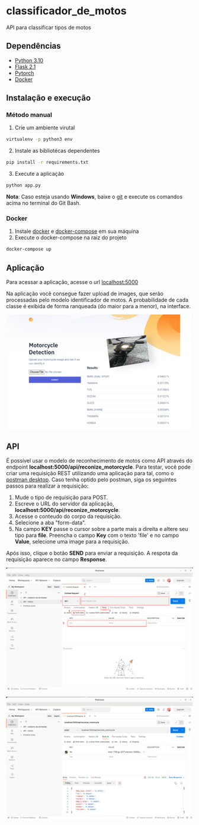 # classificador_de_motos
API para classificar tipos de motos

## Dependências
* [Python 3.10](https://www.python.org/downloads/release/python-3100/)
* [Flask 2.1](https://flask.palletsprojects.com/en/2.1.x/)
* [Pytorch](https://pytorch.org/)
* [Docker](https://docs.docker.com/engine/install/ubuntu/)

## Instalação e execução

### Método manual
1. Crie um ambiente virutal 
  ```bash
  virtualenv -p python3 env
  ```
2. Instale as bibliotécas dependentes
  ```bash
  pip install -r requirements.txt
  ```
3. Execute a aplicação
  ```bash
  python app.py
  ```
**Nota**: Caso esteja usando **Windows**, baixe o [git](https://git-scm.com/downloads) e execute os comandos acima no terminal do Git Bash.

### Docker
1. Instale [docker](https://docs.docker.com/engine/install/ubuntu/) e [docker-compose](https://docs.docker.com/compose/install/) em sua máquina
2. Execute o docker-compose na raiz do projeto
  ```bash
  docker-compose up
  ```
   
## Aplicação

Para acessar a aplicação, acesse o url [localhost:5000](localhost:5000)

Na aplicação você consegue fazer upload de images, que serão processadas pelo modelo identificador de motos. A probabilidade de cada classe é exibida de forma ranqueada (do maior para a menor), na interface.

![app-front-end](images/app_image.png)

## API

É possível usar o modelo de reconhecimento de motos como API através do endpoint **localhost:5000/api/reconize_motorcycle**.
Para testar, você pode criar uma requisição REST utilizando uma aplicação para tal, como o [postman desktop](https://www.postman.com/downloads/).
Caso tenha optido pelo postman, siga os seguintes passos para realizar a requisição:

1. Mude o tipo de requisição para POST.
2. Escreve o URL do servidor da aplicação, **localhost:5000/api/reconize_motorcycle**.
3. Acesse o conteudo do corpo da requisição.
4. Selecione a aba "form-data".
5. Na campo **KEY** passe o cursor sobre a parte mais a direita e altere seu tipo para **file**. Preencha o campo **Key** com o texto 'file' e no campo **Value**, selecione uma image para a requisição.

Após isso, clique o botão **SEND** para enviar a requisição. A respota da requisição aparece no campo **Response**.

![app-front-end](images/postman.png)

![app-front-end](images/postman_result.png)
 